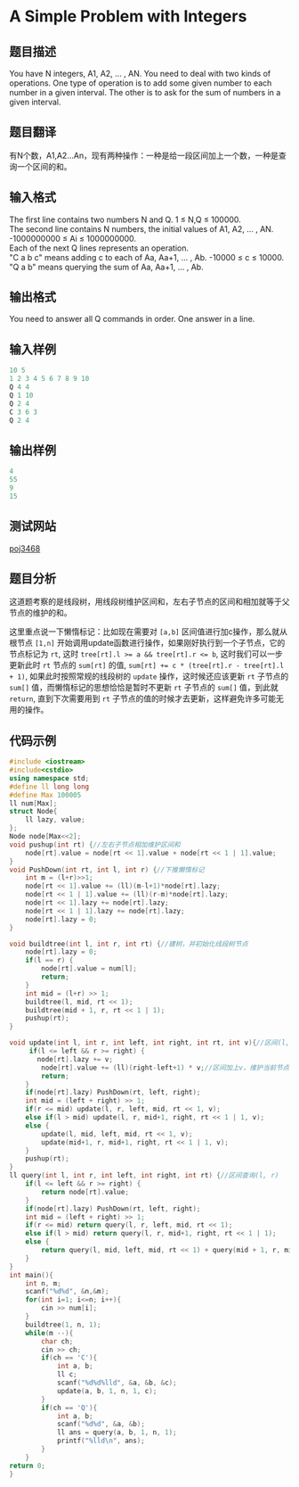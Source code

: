 # A Simple Problem with Integers  

## 题目描述    

You have N integers, A1, A2, ... , AN. You need to deal with two kinds of operations. One type of operation is to add some given number to each number in a given interval. The other is to ask for the sum of numbers in a given interval.  

## 题目翻译    

有N个数，A1,A2...An，现有两种操作：一种是给一段区间加上一个数，一种是查询一个区间的和。

## 输入格式  

The first line contains two numbers N and Q. 1 ≤ N,Q ≤ 100000.  
The second line contains N numbers, the initial values of A1, A2, ... , AN. -1000000000 ≤ Ai ≤ 1000000000.  
Each of the next Q lines represents an operation.  
"C a b c" means adding c to each of Aa, Aa+1, ... , Ab. -10000 ≤ c ≤ 10000.  
"Q a b" means querying the sum of Aa, Aa+1, ... , Ab.       

## 输出格式  

You need to answer all Q commands in order. One answer in a line.    

## 输入样例  

```c++
10 5  
1 2 3 4 5 6 7 8 9 10  
Q 4 4  
Q 1 10  
Q 2 4  
C 3 6 3  
Q 2 4
```

## 输出样例  

```c++
4  
55  
9  
15  
```

## 测试网站  	

[poj3468](https://vjudge.net/problem/POJ-3468)  	 

## 题目分析  	

这道题考察的是线段树，用线段树维护区间和，左右子节点的区间和相加就等于父节点的维护的和。  

这里重点说一下懒惰标记：比如现在需要对 `[a,b]` 区间值进行加c操作，那么就从根节点 `[1,n]` 开始调用update函数进行操作，如果刚好执行到一个子节点，它的节点标记为 `rt`, 这时 `tree[rt].l >= a && tree[rt].r <= b`, 这时我们可以一步更新此时 `rt` 节点的 `sum[rt]` 的值, `sum[rt] += c * (tree[rt].r - tree[rt].l + 1)`, 如果此时按照常规的线段树的 `update` 操作，这时候还应该更新 `rt` 子节点的 `sum[]` 值，而懒惰标记的思想恰恰是暂时不更新 `rt` 子节点的 `sum[]` 值，到此就 `return`, 直到下次需要用到 `rt` 子节点的值的时候才去更新，这样避免许多可能无用的操作。  

## 代码示例  

```c++	
#include <iostream>
#include<cstdio>
using namespace std;
#define ll long long
#define Max 100005
ll num[Max];
struct Node{
    ll lazy, value;
};
Node node[Max<<2];
void pushup(int rt) {//左右子节点相加维护区间和
    node[rt].value = node[rt << 1].value + node[rt << 1 | 1].value;
}
void PushDown(int rt, int l, int r) {//下推懒惰标记
    int m = (l+r)>>1;
    node[rt << 1].value += (ll)(m-l+1)*node[rt].lazy;
    node[rt << 1 | 1].value += (ll)(r-m)*node[rt].lazy;
    node[rt << 1].lazy += node[rt].lazy;
    node[rt << 1 | 1].lazy += node[rt].lazy;
    node[rt].lazy = 0;
}

void buildtree(int l, int r, int rt) {//建树，并初始化线段树节点
    node[rt].lazy = 0;
	if(l == r) {
        node[rt].value = num[l];
        return;
    }
    int mid = (l+r) >> 1;
    buildtree(l, mid, rt << 1);
    buildtree(mid + 1, r, rt << 1 | 1);
    pushup(rt);
}

void update(int l, int r, int left, int right, int rt, int v){//区间(l, r)加v
     if(l <= left && r >= right) {
       node[rt].lazy += v;
        node[rt].value += (ll)(right-left+1) * v;//区间加上v，维护当前节点的正确区间和
        return;
    }
    if(node[rt].lazy) PushDown(rt, left, right);
    int mid = (left + right) >> 1;
    if(r <= mid) update(l, r, left, mid, rt << 1, v);
    else if(l > mid) update(l, r, mid+1, right, rt << 1 | 1, v);
    else {
        update(l, mid, left, mid, rt << 1, v);
        update(mid+1, r, mid+1, right, rt << 1 | 1, v);
    }
    pushup(rt);
}
ll query(int l, int r, int left, int right, int rt) {//区间查询(l, r)
    if(l <= left && r >= right) {
        return node[rt].value;
    }
    if(node[rt].lazy) PushDown(rt, left, right);
    int mid = (left + right) >> 1;
    if(r <= mid) return query(l, r, left, mid, rt << 1);
    else if(l > mid) return query(l, r, mid+1, right, rt << 1 | 1);
    else {
        return query(l, mid, left, mid, rt << 1) + query(mid + 1, r, mid+1, right, rt << 1 | 1);
    }
}
int main(){
    int n, m;
    scanf("%d%d", &n,&m);
    for(int i=1; i<=n; i++){
        cin >> num[i];
    }
    buildtree(1, n, 1);
    while(m --){
        char ch;
        cin >> ch;
        if(ch == 'C'){
            int a, b;
            ll c;
            scanf("%d%d%lld", &a, &b, &c);
            update(a, b, 1, n, 1, c);
        }
        if(ch == 'Q'){
            int a, b;
            scanf("%d%d", &a, &b);
            ll ans = query(a, b, 1, n, 1);
            printf("%lld\n", ans);
        }
    }
return 0;
}
```